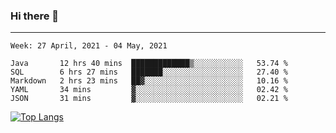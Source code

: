 ### Hi there 👋
---
<!--START_SECTION:waka-->
```text
Week: 27 April, 2021 - 04 May, 2021

Java       12 hrs 40 mins  █████████████▒░░░░░░░░░░░   53.74 % 
SQL        6 hrs 27 mins   ███████░░░░░░░░░░░░░░░░░░   27.40 % 
Markdown   2 hrs 23 mins   ██▓░░░░░░░░░░░░░░░░░░░░░░   10.16 % 
YAML       34 mins         ▓░░░░░░░░░░░░░░░░░░░░░░░░   02.42 % 
JSON       31 mins         ▓░░░░░░░░░░░░░░░░░░░░░░░░   02.21 % 
```
<!--END_SECTION:waka-->

[![Top Langs](https://github-readme-stats.vercel.app/api/top-langs/?username=HyunAh-iia&layout=compact)](https://github.com/anuraghazra/github-readme-stats)
<!--
**HyunAh-iia/HyunAh-iia** is a ✨ _special_ ✨ repository because its `README.md` (this file) appears on your GitHub profile.

Here are some ideas to get you started:

- 🔭 I’m currently working on ...
- 🌱 I’m currently learning ...
- 👯 I’m looking to collaborate on ...
- 🤔 I’m looking for help with ...
- 💬 Ask me about ...
- 📫 How to reach me: ...
- 😄 Pronouns: ...
- ⚡ Fun fact: ...
-->

